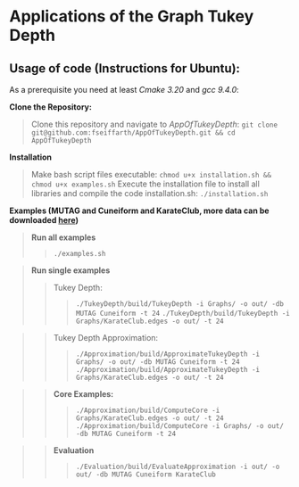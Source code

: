 # Applications of the Graph Tukey Depth

## Usage of code (Instructions for Ubuntu):

As a prerequisite you need at least *Cmake 3.20* and *gcc 9.4.0*:

**Clone the Repository:**

> Clone this repository and navigate to *AppOfTukeyDepth*: ```git clone git@github.com:fseiffarth/AppOfTukeyDepth.git && cd AppOfTukeyDepth```

**Installation**

> Make bash script files executable: ```chmod u+x installation.sh && chmod u+x examples.sh``` 
> Execute the installation file to install all libraries and compile the code installation.sh: ```./installation.sh```

**Examples (MUTAG and Cuneiform and KarateClub, more data can be downloaded [here](https://chrsmrrs.github.io/datasets/docs/datasets/))**

> **Run all examples** 
>> ```./examples.sh```

> **Run single examples**
>> Tukey Depth:
>>> ```./TukeyDepth/build/TukeyDepth -i Graphs/ -o out/ -db MUTAG Cuneiform -t 24```
>>> ```./TukeyDepth/build/TukeyDepth -i Graphs/KarateClub.edges -o out/ -t 24```

>>Tukey Depth Approximation:
>>> ```./Approximation/build/ApproximateTukeyDepth -i Graphs/ -o out/ -db MUTAG Cuneiform -t 24```
>>> ```./Approximation/build/ApproximateTukeyDepth -i Graphs/KarateClub.edges -o out/ -t 24```

>> **Core Examples:**
>>> ```./Approximation/build/ComputeCore -i Graphs/KarateClub.edges -o out/ -t 24```
>>> ```./Approximation/build/ComputeCore -i Graphs/ -o out/ -db MUTAG Cuneiform -t 24```

>> **Evaluation**
>>> ```./Evaluation/build/EvaluateApproximation -i out/ -o out/ -db MUTAG Cuneiform KarateClub```

